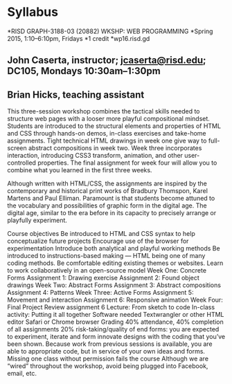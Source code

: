 Syllabus
=========

*RISD GRAPH-3188-03 (20882) WKSHP: WEB PROGRAMMING
*Spring 2015, 1:10–6:10pm, Fridays
*1 credit
*wp16.risd.gd

## John Caserta, instructor; jcaserta@risd.edu; DC105, Mondays 10:30am–1:30pm
## Brian Hicks, teaching assistant

This three-session workshop combines the tactical skills needed to structure web pages with a looser more playful compositional mindset. Students are introduced to the structural elements and properties of HTML and CSS through hands-on demos, in-class exercises and take-home assignments. Tight technical HTML drawings in week one give way to full-screen abstract compositions in week two. Week three incorporates interaction, introducing CSS3 transform, animation, and other user-controlled properties. The final assignment for week four will allow you to combine what you learned in the first three weeks.

Although written with HTML/CSS, the assignments are inspired by the contemporary and historical print works of Bradbury Thomspon, Karel Martens and Paul Elliman. Paramount is that students become attuned to the vocabulary and possibilities of graphic form in the digital age. The digital age, similar to the era before in its capacity to precisely arrange or playfully experiment.

Course objectives
Be introduced to HTML and CSS syntax to help conceptualize future projects
Encourage use of the browser for experimentation
Introduce both analytical and playful working methods
Be introduced to instructions-based making — HTML being one of many coding methods.
Be comfortable editing existing themes or websites.
Learn to work collaboratively in an open-source model
Week One: Concrete Forms
Assignment 1: Drawing exercise
Assignment 2: Found object drawings
Week Two: Abstract Forms
Assignment 3: Abstract compositions
Assignment 4: Patterns
Week Three: Active Forms
Assignment 5: Movement and interaction
Assignment 6: Responsive animation
Week Four: Final Project
Review assignment 6
Lecture: From sketch to code
In-class activity: Putting it all together
Software needed
Textwrangler or other HTML editor
Safari or Chrome browser
Grading
40% attendance, 40% completion of all assignments
20% risk-taking/quality of end forms: you are expected to experiment, iterate and form innovate designs with the coding that you’ve been shown. Because work from previous sessions is available, you are able to appropriate code, but in service of your own ideas and forms.
Missing one class without permission fails the course
Although we are “wired” throughout the workshop, avoid being plugged into Facebook, email, etc.
